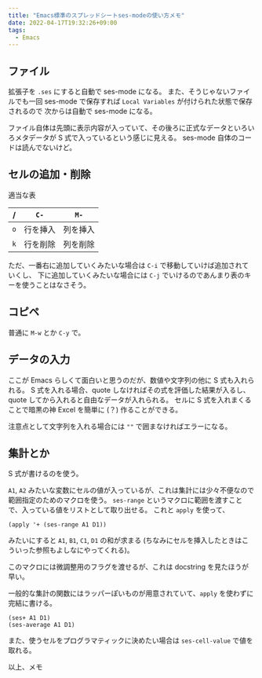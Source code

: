 ```yaml
---
title: "Emacs標準のスプレッドシートses-modeの使い方メモ"
date: 2022-04-17T19:32:26+09:00
tags:
  - Emacs
---
```


## ファイル

拡張子を `.ses` にすると自動で ses-mode になる。
また、そうじゃないファイルでも一回 ses-mode で保存すれば `Local Variables` が付けられた状態で保存されるので
次からは自動で ses-mode になる。

ファイル自体は先頭に表示内容が入っていて、その後ろに正式なデータといろいろメタデータが S 式で入っているという感じに見える。
ses-mode 自体のコードは読んでないけど。

## セルの追加・削除

適当な表

 /  | `C-`   | `M-`
----|--------|--------
`o` | 行を挿入 | 列を挿入
`k` | 行を削除 | 列を削除

ただ、一番右に追加していくみたいな場合は `C-i` で移動していけば追加されていくし、
下に追加していくみたいな場合には `C-j` でいけるのであんまり表のキーを使うことはなさそう。

## コピペ

普通に `M-w` とか `C-y` で。

## データの入力

ここが Emacs らしくて面白いと思うのだが、数値や文字列の他に S 式も入れられる。
S 式を入れる場合、quote しなければその式を評価した結果が入るし、quote してから入れると自由なデータが入れられる。
セルに S 式を入れまくることで暗黒の神 Excel を簡単に (？) 作ることができる。

注意点として文字列を入れる場合には `""` で囲まなければエラーになる。

## 集計とか

S 式が書けるのを使う。

`A1`, `A2` みたいな変数にセルの値が入っているが、これは集計には少々不便なので範囲指定のためのマクロを使う。
`ses-range` というマクロに範囲を渡すことで、入っている値をリストとして取り出せる。
これと `apply` を使って、

```elisp
(apply '+ (ses-range A1 D1))
```

みたいにすると `A1`, `B1`, `C1`, `D1` の和が求まる (ちなみにセルを挿入したときはこういった参照もよしなにやってくれる)。

このマクロには微調整用のフラグを渡せるが、これは docstring を見たほうが早い。

一般的な集計の関数にはラッパーぽいものが用意されていて、`apply` を使わずに完結に書ける。

```elisp
(ses+ A1 D1)
(ses-average A1 D1)
```

また、使うセルをプログラマティックに決めたい場合は `ses-cell-value` で値を取れる。

以上、メモ
